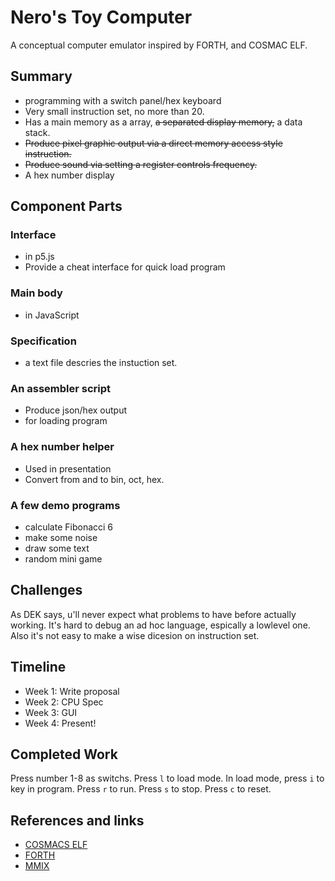 # Nero's Toy Computer

A conceptual computer emulator inspired by FORTH, and COSMAC ELF.

## Summary

- programming with a switch panel/hex keyboard 
- Very small instruction set, no more than 20.
- Has a main memory as a array, <s>a separated display memory,</s> a data stack.
- <s>Produce pixel graphic output via a direct memory access style instruction.</s>
- <s>Produce sound via setting a register controls frequency.</s>
- A hex number display

## Component Parts

### Interface
- in p5.js
- Provide a cheat interface for quick load program
### Main body
- in JavaScript
### Specification
- a text file descries the instuction set.
### An assembler script
- Produce json/hex output
- for loading program
### A hex number helper
- Used in presentation
- Convert from and to bin, oct, hex.
### A few demo programs
- calculate Fibonacci 6
- make some noise
- draw some text
- random mini game


## Challenges

As DEK says, u'll never expect what problems to have before actually working.
It's hard to debug an ad hoc language, espically a lowlevel one.
Also it's not easy to make a wise dicesion on instruction set.

## Timeline

- Week 1: Write proposal
- Week 2: CPU Spec
- Week 3: GUI
- Week 4: Present!

## Completed Work

Press number 1-8 as switchs.
Press `l` to load mode.
In load mode, press `i` to key in program.
Press `r` to run.
Press `s` to stop.
Press `c` to reset.

## References and links

- [COSMACS ELF](http://www.cosmacelf.com)
- [FORTH](http://www.forth.org)
- [MMIX](http://mmix.cs.hm.edu)

